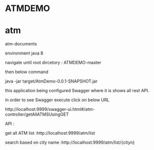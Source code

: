 # ATMDEMO
# atm
atm-documents

environment 
java 8 


navigate until root dircetory : ATMDEMO-master


then below command


java -jar target/AtmDemo-0.0.1-SNAPSHOT.jar



this application being configured Swagger where it is shows all rest API.


in order to see Swagger execute click on below URL 


http://localhost:9999/swagger-ui.html#/atm-controller/getAllATMSUsingGET


API :


get all ATM list :http://localhost:9999/atm/list


search based on city name :http://localhost:9999/atm/list/{​​​​​​​cityn}​​​​​​​
